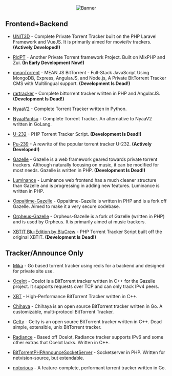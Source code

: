 <p align="center">
    <img src="https://i.postimg.cc/pTz27yvt/curated.png" alt="Banner">
</p>


## Frontend+Backend
- [UNIT3D](https://github.com/HDInnovations/UNIT3D-Community-Edition) - Complete Private Torrent Tracker built on the PHP Laravel Framework and VueJS. It is primarily aimed for movie/tv trackers. **(Actively Developed!)**

- [RidPT](https://github.com/Rhilip/RidPT) - Another Private Torrent framework Project. Built on MixPHP and Zui. **(In Early Development Now!)**

- [meanTorrent](https://github.com/taobataoma/meanTorrent) - MEAN.JS BitTorrent - Full-Stack JavaScript Using MongoDB, Express, AngularJS, and Node.js, A Private BitTorrent Tracker CMS with Multilingual support. **(Development Is Dead!)**

- [rartracker](https://github.com/swetorrentking/rartracker) - Complete bittorrent tracker written in PHP and AngularJS. **(Development Is Dead!)**

- [NyaaV2](https://github.com/nyaadevs/nyaa) - Complete Torrent Tracker written in Python.

- [NyaaPantsu](https://github.com/NyaaPantsu/nyaa) - Complete Torrent Tracker. An alternative to NyaaV2 written in GoLang.

- [U-232](https://github.com/Bigjoos/U-232-V5) - PHP Torrent Tracker Script. **(Development Is Dead!)**

- [Pu-239](https://github.com/darkalchemy/Pu-239) - A rewrite of the popular torrent tracker U-232. **(Actively Developed!)**

- [Gazelle](https://github.com/WhatCD/Gazelle) - Gazelle is a web framework geared towards private torrent trackers. Although naturally focusing on music, it can be modified for most needs. Gazelle is written in PHP. **(Development Is Dead!)**

- [Luminance](https://github.com/Empornium/Luminance) - Luminance web frontend has a much cleaner structure than Gazelle and is progressing in adding new features. Luminance is written in PHP.

- [Oppaitime-Gazelle](https://git.oppaiti.me/Oppaitime/Gazelle) -  Oppaitime-Gazelle is written in PHP and is a fork off Gazelle. Aimed to make it a very secure codebase.

- [Orpheus-Gazelle](https://github.com/OPSnet/Gazelle) - Orpheus-Gazelle is a fork of Gazelle (written in PHP) and is used by Orpheus. It is primarily aimed at music trackers.

- [XBTIT Blu-Edition by BluCrew](https://github.com/bug-me-not/XBTIT-Blu-Edition-by-BluCrew) - PHP Torrent Tracker Script built off the original XBTIT. **(Development Is Dead!)**


## Tracker/Announce Only
- [Mika](https://github.com/leighmacdonald/mika) - Go based torrent tracker using redis for a backend and designed for private site use.

- [Ocelot](https://github.com/WhatCD/Ocelot) - Ocelot is a BitTorrent tracker written in C++ for the Gazelle project. It supports requests over TCP and can only track IPv4 peers.

- [XBT](https://github.com/OlafvdSpek/xbt) - High-Performance BitTorrent Tracker written in C++.

- [Chihaya](https://github.com/chihaya/chihaya) - Chihaya is an open source BitTorrent tracker written in Go. A customizable, multi-protocol BitTorrent Tracker.

- [Celty](https://github.com/XAMPP/Celty) - Celty is an open source BitTorrent tracker written in C++. Dead simple, extensible, unix BitTorrent tracker.

- [Radiance](https://github.com/Empornium/Radiance) - Based off Ocelot, Radiance tracker supports IPv6 and some other extras that Ocelot lacks. Written in C++.

- [BitTorrentPHPAnnounceSocketServer](https://github.com/kaitokid222/BitTorrentPHPAnnounceSocketServer) - Socketserver in PHP. Written for netvision-source, but extendable.

- [notorious](https://github.com/GrappigPanda/notorious) - A feature-complete, performant torrent tracker written in Go.
